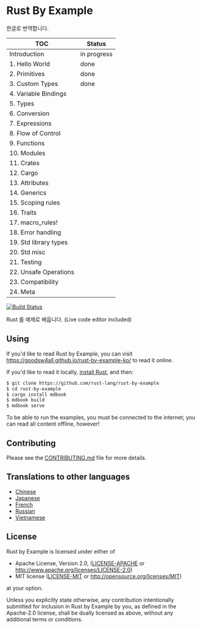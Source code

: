 # Rust By Example 
한글로 번역합니다.

|TOC|Status|
|---------------------|----|
|Introduction         |in progress|
|1. Hello World       |done|
|2. Primitives        |done|
|3. Custom Types      |done|
|4. Variable Bindings ||
|5. Types             ||
|6. Conversion        ||
|7. Expressions       ||
|8. Flow of Control   ||
|9. Functions         ||
|10. Modules          ||
|11. Crates           ||
|12. Cargo            ||
|13. Attributes       ||
|14. Generics         ||
|15. Scoping rules    ||
|16. Traits           ||
|17. macro_rules!     ||
|18. Error handling   ||
|19. Std library types||
|20. Std misc         ||
|21. Testing          ||
|22. Unsafe Operations||
|23. Compatibility    ||
|24. Meta             ||

[![Build Status][travis-badge]][travis-repo]

[travis-badge]: https://travis-ci.com/rust-lang/rust-by-example.svg?branch=master
[travis-repo]: https://travis-ci.com/rust-lang/rust-by-example

Rust 를 예제로 배웁니다. (Live code editor included)

## Using

If you'd like to read Rust by Example, you can visit <https://goodsw4all.github.io/rust-by-example-ko/>
to read it online.

If you'd like to read it locally, [install Rust], and then:

```bash
$ git clone https://github.com/rust-lang/rust-by-example
$ cd rust-by-example
$ cargo install mdbook
$ mdbook build
$ mdbook serve
```

[install Rust]: https://www.rust-lang.org/tools/install

To be able to run the examples, you must be connected to the internet; you can
read all content offline, however!

## Contributing

Please see the [CONTRIBUTING.md] file for more details.

[CONTRIBUTING.md]: https://github.com/rust-lang/rust-by-example/blob/master/CONTRIBUTING.md

## Translations to other languages

* [Chinese](https://github.com/rust-lang-cn/rust-by-example-cn)
* [Japanese](https://github.com/rust-lang-ja/rust-by-example-ja)
* [French](https://github.com/Songbird0/FR_RBE)
* [Russian](https://github.com/ruRust/rust-by-example)
* [Vietnamese](https://github.com/EyesCrypto-Insights/rust-by-example-vn)

## License

Rust by Example is licensed under either of

* Apache License, Version 2.0, ([LICENSE-APACHE](LICENSE-APACHE) or
  <http://www.apache.org/licenses/LICENSE-2.0>)
* MIT license ([LICENSE-MIT](LICENSE-MIT) or
  <http://opensource.org/licenses/MIT>)

at your option.

Unless you explicitly state otherwise, any contribution intentionally submitted
for inclusion in Rust by Example by you, as defined in the Apache-2.0 license, shall be
dually licensed as above, without any additional terms or conditions.
